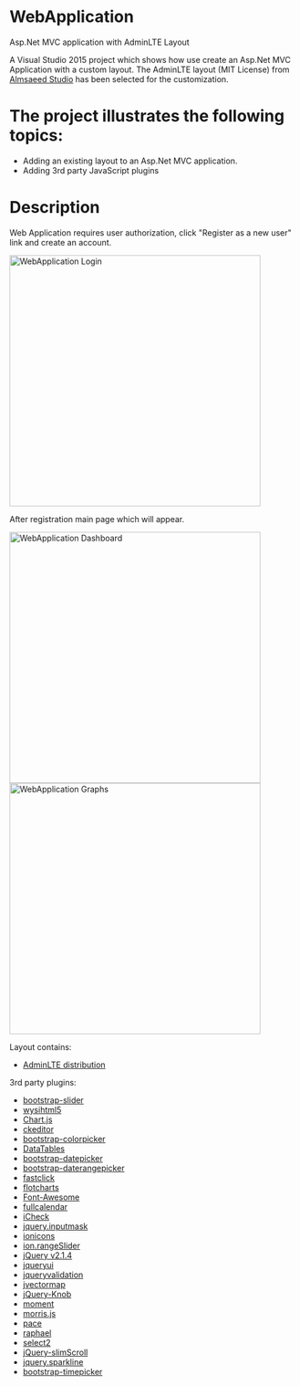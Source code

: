 # WebApplication
Asp.Net MVC application with AdminLTE Layout

A Visual Studio 2015 project which shows how use create an Asp.Net MVC Application with a custom layout. The AdminLTE layout (MIT License) from [Almsaeed Studio](https://almsaeedstudio.com/preview) has been selected for the customization.

# The project illustrates the following topics:

- Adding an existing layout to an Asp.Net MVC application.
- Adding 3rd party JavaScript plugins 
    
# Description

Web Application requires user authorization, click "Register as a new user" link and create an account.

 <img src="https://code.msdn.microsoft.com/site/view/file/148039/1/login.png" width="440" alt="WebApplication Login"/>

After registration main page which will appear.

 <img src="https://code.msdn.microsoft.com/site/view/file/148040/1/main1.png" width="440" alt="WebApplication Dashboard"/>
 <br/>
 <img src="https://code.msdn.microsoft.com/site/view/file/148041/1/main2.png" width="440" alt="WebApplication Graphs"/>

Layout contains:
- [AdminLTE distribution](https://almsaeedstudio.com/preview)

3rd party plugins:
- [bootstrap-slider](https://github.com/seiyria/bootstrap-slider)
- [wysihtml5](https://github.com/Edicy/wysihtml5)
- [Chart.js](https://github.com/nnnick/Chart.js)
- [ckeditor](http://ckeditor.com/about/license)
- [bootstrap-colorpicker](http://mjolnic.github.io/bootstrap-colorpicker/)
- [DataTables](http://www.datatables.net/)
- [bootstrap-datepicker](https://github.com/eternicode/bootstrap-datepicker/)
- [bootstrap-daterangepicker](https://github.com/dangrossman/bootstrap-daterangepicker)
- [fastclick](https://github.com/ftlabs/fastclick)
- [flotcharts](http://www.flotcharts.org/)
- [Font-Awesome](https://fortawesome.github.io/Font-Awesome/)
- [fullcalendar](http://fullcalendar.io/)
- [iCheck](https://github.com/fronteed/iCheck/)
- [jquery.inputmask](http://github.com/RobinHerbots/jquery.inputmask)
- [ionicons](http://ionicons.com/)
- [ion.rangeSlider](https://github.com/IonDen/ion.rangeSlider)
- [jQuery v2.1.4](https://jquery.com/)
- [jqueryui](http://jqueryui.com/)
- [jqueryvalidation](http://jqueryvalidation.org/)
- [jvectormap](http://jvectormap.com/)
- [jQuery-Knob](https://github.com/aterrien/jQuery-Knob)
- [moment](https://github.com/moment/moment)
- [morris.js](http://morrisjs.github.io/morris.js/)
- [pace](http://github.hubspot.com/pace/)
- [raphael](https://github.com/DmitryBaranovskiy/raphael)
- [select2](https://github.com/select2/select2)
- [jQuery-slimScroll](https://github.com/rochal/jQuery-slimScroll)
- [jquery.sparkline](http://omnipotent.net/jquery.sparkline/)
- [bootstrap-timepicker](https://github.com/jdewit/bootstrap-timepicker)
